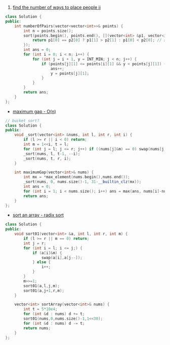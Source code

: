 1. [find the number of ways to place people ii](https://leetcode.com/problems/find-the-number-of-ways-to-place-people-ii/description/)
```cpp
class Solution {
public:
    int numberOfPairs(vector<vector<int>>& points) {
        int n = points.size();
        sort(points.begin(), points.end(), [](vector<int> &p1, vector<int> &p2) {
            return p1[0] == p2[0] ? p1[1] > p2[1] : p1[0] < p2[0]; // x inc, y dec
        });
        int ans = 0;
        for (int i = 0; i < n; i++) {
            for (int j = i + 1, y = INT_MIN; j < n; j++) {
                if (points[j][1] <= points[i][1] && y < points[j][1]) {
                    ans++;
                    y = points[j][1];
                }
            }
        }
        return ans;
    }
};
```
- [maximum gap - O(n)](https://leetcode.com/problems/maximum-gap/description/)
```cpp
// bucket sort?
class Solution {
public:
    void _sort(vector<int> &nums, int l, int r, int i) {
        if (l >= r || i < 0) return;
        int m = 1<<i, t = l;
        for (int j = l; j <= r; j++) if ((nums[j]&m) == 0) swap(nums[j],nums[t++]);
        _sort(nums, l, t-1, --i);
        _sort(nums, t, r, i);
    }

    int maximumGap(vector<int>& nums) {
        int mx = *max_element(nums.begin(),nums.end());
        _sort(nums, 0, nums.size()-1, 31-__builtin_clz(mx));
        int ans = 0;
        for (int i = 1; i < nums.size(); i++) ans = max(ans, nums[i]-nums[i-1]);
        return ans;
    }
};
```
- [sort an array - radix sort](https://leetcode.com/problems/sort-an-array/description/)
```cpp
class Solution {
public:
    void sort01(vector<int> &a, int l, int r, int m) {
        if (l >= r || m == 0) return;
        int j = r;
        for (int i = l; i <= j;) {
            if (a[i]&m) {
                swap(a[i],a[j--]);
            } else {
                i++;
            }
        }
        m>>=1;
        sort01(a,l,j,m);
        sort01(a,j+1,r,m);
    }

    vector<int> sortArray(vector<int>& nums) {
        int t = 5*10e4;
        for (int &d : nums) d += t;
        sort01(nums,0,nums.size()-1,1<<30);
        for (int &d : nums) d -= t;
        return nums;
    }
};
```
